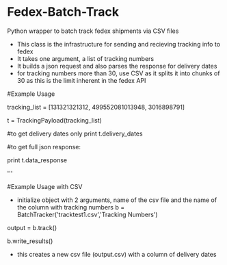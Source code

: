 Fedex-Batch-Track
=================

Python wrapper to batch track fedex shipments via CSV files
- This class is the infrastructure for sending and recieving tracking info to fedex
- It takes one argument, a list of tracking numbers 
- It builds a json request and also parses the response for delivery dates 
- for tracking numbers more than 30, use CSV as it splits it into chunks of 30 as this is the limit inherent in the fedex API

#Example Usage

tracking_list = [131321321312, 499552081013948, 3016898791]

t = TrackingPayload(tracking_list)

#to get delivery dates only
print t.delivery_dates

#to get full json response:

print t.data_response

'''



#Example Usage with CSV

- initialize object with 2 arguments, name of the csv file and the name of the column with tracking numbers
b = BatchTracker('tracktest1.csv','Tracking Numbers')

output = b.track()

b.write_results()
- this creates a new csv file (output.csv)  with a column of delivery dates

